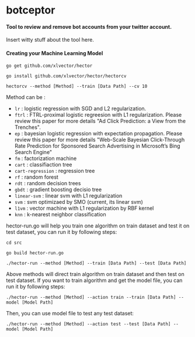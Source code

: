 # botceptor
#### Tool to review and remove bot accounts from your twitter account.

Insert witty stuff about the tool here.





#### Creating your Machine Learning Model

`go get github.com/xlvector/hector`

`go install github.com/xlvector/hector/hectorcv`

`hectorcv --method [Method] --train [Data Path] --cv 10`


Method can be :

* `lr` : logistic regression with SGD and L2 regularization.
* `ftrl` : FTRL-proximal logistic regreesion with L1 regularization. Please review this paper for more details "Ad Click Prediction: a View from the Trenches".
* `ep` : bayesian logistic regression with expectation propagation. Please review this paper for more details "Web-Scale Bayesian Click-Through Rate Prediction for Sponsored Search Advertising in Microsoft’s Bing Search Engine"
* `fm` : factorization machine
* `cart` : classifiaction tree
* `cart-regression` : regression tree
* `rf` : random forest
* `rdt` : random decision trees
* `gbdt` : gradient boosting decisio tree
* `linear-svm` : linear svm with L1 regularization
* `svm` : svm optimizaed by SMO (current, its linear svm)
* `l1vm` : vector machine with L1 regularization by RBF kernel
* `knn` : k-nearest neighbor classification

hector-run.go will help you train one algorithm on train dataset and test it on test dataset, you can run it by following steps:

`cd src`

`go build hector-run.go`

`./hector-run --method [Method] --train [Data Path] --test [Data Path]`

Above methods will direct train algorithm on train dataset and then test on test dataset. If you want to train algorithm and get the model file, you can run it by following steps:

`./hector-run --method [Method] --action train --train [Data Path] --model [Model Path]`

Then, you can use model file to test any test dataset:

`./hector-run --method [Method] --action test --test [Data Path] --model [Model Path]`
